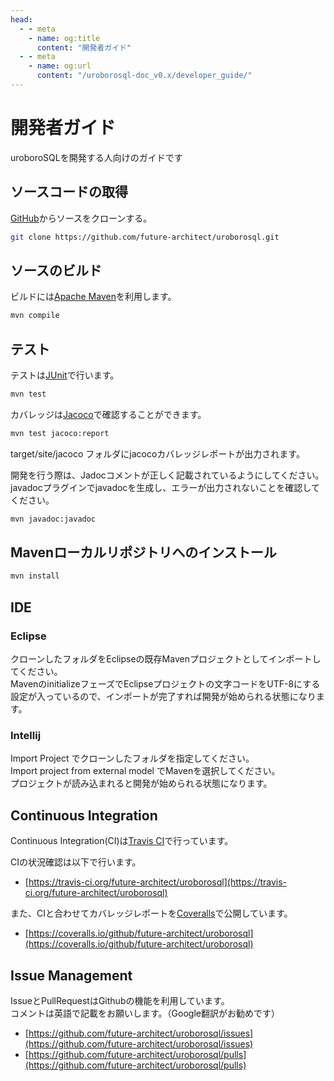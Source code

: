 ```yaml
---
head:
  - - meta
    - name: og:title
      content: "開発者ガイド"
  - - meta
    - name: og:url
      content: "/uroborosql-doc_v0.x/developer_guide/"
---
```


# 開発者ガイド

uroboroSQLを開発する人向けのガイドです

## ソースコードの取得

[GitHub](https://github.com/future-architect/uroborosql)からソースをクローンする。

```sh
git clone https://github.com/future-architect/uroborosql.git
```

## ソースのビルド

ビルドには[Apache Maven](https://maven.apache.org/)を利用します。

```sh
mvn compile
```

## テスト

テストは[JUnit](http://junit.org/junit4/)で行います。

```sh
mvn test
```

カバレッジは[Jacoco](http://www.eclemma.org/jacoco/)で確認することができます。

```sh
mvn test jacoco:report
```

target/site/jacoco フォルダにjacocoカバレッジレポートが出力されます。

開発を行う際は、Jadocコメントが正しく記載されているようにしてください。  
javadocプラグインでjavadocを生成し、エラーが出力されないことを確認してください。

```sh
mvn javadoc:javadoc
```

## Mavenローカルリポジトリへのインストール

```sh
mvn install
```

## IDE

### Eclipse

クローンしたフォルダをEclipseの既存Mavenプロジェクトとしてインポートしてください。  
MavenのinitializeフェーズでEclipseプロジェクトの文字コードをUTF-8にする設定が入っているので、インポートが完了すれば開発が始められる状態になります。

### Intellij

Import Project でクローンしたフォルダを指定してください。  
Import project from external model でMavenを選択してください。  
プロジェクトが読み込まれると開発が始められる状態になります。

## Continuous Integration

Continuous Integration(CI)は[Travis CI](https://travis-ci.org/future-architect/uroborosql)で行っています。

CIの状況確認は以下で行います。

- [https://travis-ci.org/future-architect/uroborosql](https://travis-ci.org/future-architect/uroborosql)

また、CIと合わせてカバレッジレポートを[Coveralls](https://coveralls.io/github/future-architect/uroborosql)で公開しています。

- [https://coveralls.io/github/future-architect/uroborosql](https://coveralls.io/github/future-architect/uroborosql)

## Issue Management

IssueとPullRequestはGithubの機能を利用しています。  
コメントは英語で記載をお願いします。（Google翻訳がお勧めです）

- [https://github.com/future-architect/uroborosql/issues](https://github.com/future-architect/uroborosql/issues)
- [https://github.com/future-architect/uroborosql/pulls](https://github.com/future-architect/uroborosql/pulls)
